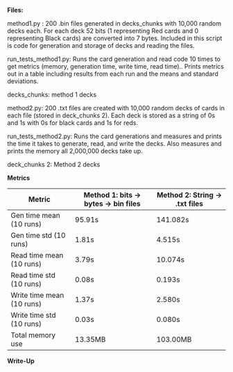 
**Files:**

method1.py : 
200 .bin files generated in decks_chunks with 10,000 random decks each. For each deck 52 bits (1 representing Red cards and 0 representing Black cards) are converted into 7 bytes.
Included in this script is code for generation and storage of decks and reading the files. 

run_tests_method1.py: 
Runs the card generation and read code 10 times to get metrics (memory, generation time, write time, read time).. Prints metrics out in a table including results from each run and the means and standard deviations. 

decks_chunks: 
method 1 decks 

method2.py: 
200 .txt files are created with 10,000 random decks of cards in each file (stored in deck_chunks 2). Each deck is stored as a string of 0s and 1s with 0s for black cards and 1s for reds. 

run_tests_method2.py: 
Runs the card generations and measures and prints the time it takes to generate, read, and write the decks. Also measures and prints the memory all 2,000,000 decks take up. 

deck_chunks 2:
Method 2 decks 

**Metrics**

| Metric                 | Method 1: bits -> bytes -> bin files | Method 2: String -> .txt files |
|-------------------------|--------------------------------------|--------------------------------|
| Gen time mean (10 runs) | 95.91s                               | 141.082s                       |
| Gen time std (10 runs)  | 1.81s                                | 4.515s                         |
| Read time mean (10 runs)| 3.79s                                | 10.074s                        |
| Read time std (10 runs) | 0.08s                                | 0.193s                         |
| Write time mean (10 runs)| 1.37s                               | 2.580s                         |
| Write time std (10 runs) | 0.03s                               | 0.080s                         |
| Total memory use        | 13.35MB                              | 103.00MB   

**Write-Up**
